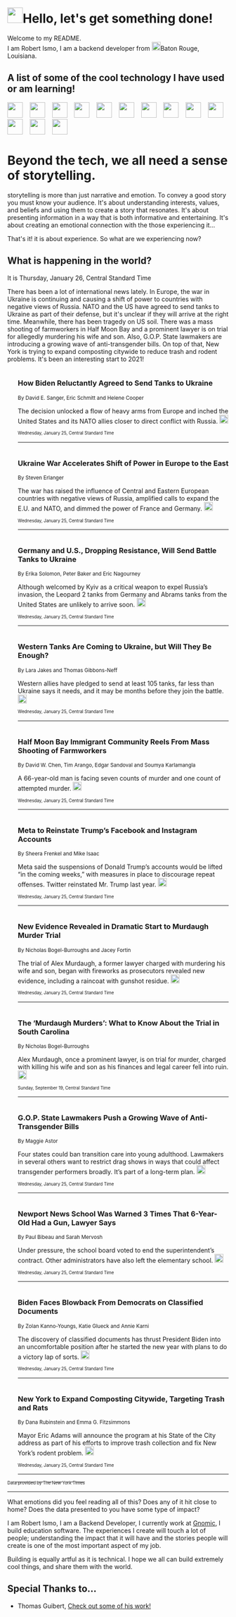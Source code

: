 <h1><img src="https://emojis.slackmojis.com/emojis/images/1643514375/3493/hot-coffee.gif?1643514375" width="35"/>Hello, let's get something done!</h1>

<p>Welcome to my README.<br/>
I am Robert Ismo, I am a backend developer from <img src="https://emojis.slackmojis.com/emojis/images/1638395689/50435/moulin_rouge.png?1638395689" width="20"/>Baton Rouge, Louisiana.</p>
<h2>A list of some of the cool technology I have used or am learning!</h2>
<p>
<img src="https://emojis.slackmojis.com/emojis/images/1643516091/21142/meow_bongotap.gif?1643516091" width="35" alt="">
<img src="https://img.shields.io/badge/Favorite%20Frontend%20Framework-SvelteKit-f83903" alt="">
<img src="https://img.shields.io/badge/Second%20Favorite-Vue-40b581" alt="">
<img src="https://img.shields.io/badge/Most%20Used%20Runtime-Nodejs-78b061" alt="">
<img src="https://emojis.slackmojis.com/emojis/images/1643517416/34482/fire.gif?1643517416" width="35" alt="">
<img src="https://img.shields.io/badge/Javascript%20But%20Better-Typescript-0078ca" alt="">
<img src="https://img.shields.io/badge/Favorite%20Language-Elixir-3e244d" alt="">
<img src="https://img.shields.io/badge/Containerize%20Everything-Docker-6ac9ef" alt="">
<img src="https://emojis.slackmojis.com/emojis/images/1643514596/5999/meow_party.gif?1643514596" width="35" alt="">
<img src="https://img.shields.io/badge/API%20Love%20Language-Graphql-de32a5" alt="">
<img src="https://img.shields.io/badge/Our%20Favorite%20Version%20Controller-Git-e94f33" alt="">
<img src="https://img.shields.io/badge/Favorite%20Database-Redis-d42d1d" alt="">
<img src="https://emojis.slackmojis.com/emojis/images/1643514559/5584/deployparrot.gif?1643514559" width="35" alt="">
<img src="https://img.shields.io/badge/Container%20Interstate-RabbitMQ-f66200" alt="">
<img src="https://img.shields.io/badge/Gotta%20Learn-Kubernetes-316adf" alt="">
<img src="https://img.shields.io/badge/Really%20Mature%20Now-WASM-654fef" alt="">
<img src="https://emojis.slackmojis.com/emojis/images/1666642497/61942/dance_vibe.gif?1666642497" width="35" alt="">
<img src="https://img.shields.io/badge/For%20My%20M1-ARM64-657d96" alt="">
<img src="https://img.shields.io/badge/Loving%20This%20So%20Much-TailwindCSS-17bcb5" alt="">
<img src="https://img.shields.io/badge/Cool%20Build%20Tool-Vite-f9cb24" alt="">
<img src="https://emojis.slackmojis.com/emojis/images/1669231376/62819/working-on-it.gif?1669231376" width="35" alt="">
<img src="https://img.shields.io/badge/Fun%20and%20Easy%20Database-MongoDB-5f8c49" alt="">
<img src="https://img.shields.io/badge/JS%20Life%20Support-NPM-c73737" alt="">
<img src="https://img.shields.io/badge/I%20Liked%20It-DynamoDB-0073b9" alt="">
<img src="https://emojis.slackmojis.com/emojis/images/1643514045/46/question.gif?1643514045" width="35" alt="">
<img src="https://img.shields.io/badge/cool-React-60d6f9" alt="">
<img src="https://img.shields.io/badge/Future%20Big%20Project-Lambda-f37e00" alt="">
<img src="https://img.shields.io/badge/NPM%20But%20Better-PNPM-f1aa07" alt="">
<img src="https://emojis.slackmojis.com/emojis/images/1643514943/9662/fbwow.gif?1643514943" width="35" alt="">
<img src="https://img.shields.io/badge/First%20Language-C-662079" alt="">
<img src="https://img.shields.io/badge/Where%20I%20Deploy%20Frontend-Vercel-000000" alt="">
<img src="https://img.shields.io/badge/Who%20Does%20not%20Want%20an%20App-Swift-f9492a" alt="">
<img src="https://emojis.slackmojis.com/emojis/images/1643514058/151/javascript.png?1643514058" width="35" alt="">
<img src="https://img.shields.io/badge/cool-Python-fbd542" alt="">
<img src="https://img.shields.io/badge/Favorite%20Something-Stripe-656cdc" alt="">
<img src="https://img.shields.io/badge/Of%20Course-HTML5-ed6327" alt="">
<img src="https://emojis.slackmojis.com/emojis/images/1660415405/60731/bomb.gif?1660415405" width="35" alt="">
<img src="https://img.shields.io/badge/hate-CSS-2964ec" alt="">
<img src="https://img.shields.io/badge/Learning-CircleCI-141215" alt="">
<img src="https://img.shields.io/badge/Learning-Rust-fbbb3b" alt="">
<img src="https://emojis.slackmojis.com/emojis/images/1660415397/60712/writing-hand.gif?1660415397" width="35" alt="">
<img src="https://img.shields.io/badge/Dev%20Browser%20of%20Choice-Firefox-cc4e26" alt="">
<img src="https://img.shields.io/badge/Recoverying%20From%20Windows-UNIX-1781e3" alt="">
<img src="https://img.shields.io/badge/LOVE-LogSeq-90c1c2" alt="">
<img src="https://emojis.slackmojis.com/emojis/images/1643514066/223/kirby.gif?1643514066" width="35" alt="">
<img src="https://img.shields.io/badge/Daily%20Driver-MacOS-e6e6e8" alt="">
<img src="https://img.shields.io/badge/Git%20Server-Github-000000" alt="">
<img src="https://img.shields.io/badge/enjoyable-EC2-f17428" alt="">
<img src="https://emojis.slackmojis.com/emojis/images/1643514239/2069/excited.gif?1643514239" width="35" alt="">
</p>
<h1>Beyond the tech, we all need a sense of storytelling.</h1>
<p>storytelling is more than just narrative and emotion. To convey a good story you must know your audience. It's about understanding interests, values, and beliefs and using them to create a story that resonates. It's about presenting information in a way that is both informative and entertaining. It's about creating an emotional connection with the those experiencing it...</p>
<p>That's it! it is about experience. So what are we experiencing now?</p>
<h2>What is happening in the world?</h2>
<p>It is Thursday, January 26, Central Standard Time</p>
<p>
There has been a lot of international news lately. In Europe, the war in Ukraine is continuing and causing a shift of power to countries with negative views of Russia. NATO and the US have agreed to send tanks to Ukraine as part of their defense, but it&#39;s unclear if they will arrive at the right time. Meanwhile, there has been tragedy on US soil. There was a mass shooting of farmworkers in Half Moon Bay and a prominent lawyer is on trial for allegedly murdering his wife and son. Also, G.O.P. State lawmakers are introducing a growing wave of anti-transgender bills. On top of that, New York is trying to expand composting citywide to reduce trash and rodent problems. It&#39;s been an interesting start to 2021!</p>
<ol>
<img src="https://img.shields.io/badge/-us-blue" alt="">
<h3>How Biden Reluctantly Agreed to Send Tanks to Ukraine</h3>
<sub>By David E. Sanger, Eric Schmitt and Helene Cooper</sub>
<p>The decision unlocked a flow of heavy arms from Europe and inched the United States and its NATO allies closer to direct conflict with Russia.  <a href="https://nyti.ms/3R5xH2q"><img src="https://developer.nytimes.com/files/poweredby_nytimes_30b.png?v=1583354208352" height="20"></a></p>
<sub><sub>Wednesday, January 25, Central Standard Time</sub></sub>
<hr/>
<img src="https://img.shields.io/badge/-world-blue" alt="">
<h3>Ukraine War Accelerates Shift of Power in Europe to the East</h3>
<sub>By Steven Erlanger</sub>
<p>The war has raised the influence of Central and Eastern European countries with negative views of Russia, amplified calls to expand the E.U. and NATO, and dimmed the power of France and Germany.  <a href="https://nyti.ms/3JiWKx0"><img src="https://developer.nytimes.com/files/poweredby_nytimes_30b.png?v=1583354208352" height="20"></a></p>
<sub><sub>Wednesday, January 25, Central Standard Time</sub></sub>
<hr/>
<img src="https://img.shields.io/badge/-world-blue" alt="">
<h3>Germany and U.S., Dropping Resistance, Will Send Battle Tanks to Ukraine</h3>
<sub>By Erika Solomon, Peter Baker and Eric Nagourney</sub>
<p>Although welcomed by Kyiv as a critical weapon to expel Russia’s invasion, the Leopard 2 tanks from Germany and Abrams tanks from the United States are unlikely to arrive soon.  <a href="https://nyti.ms/3kHq8Tl"><img src="https://developer.nytimes.com/files/poweredby_nytimes_30b.png?v=1583354208352" height="20"></a></p>
<sub><sub>Wednesday, January 25, Central Standard Time</sub></sub>
<hr/>
<img src="https://img.shields.io/badge/-world-blue" alt="">
<h3>Western Tanks Are Coming to Ukraine, but Will They Be Enough?</h3>
<sub>By Lara Jakes and Thomas Gibbons-Neff</sub>
<p>Western allies have pledged to send at least 105 tanks, far less than Ukraine says it needs, and it may be months before they join the battle.  <a href="https://nyti.ms/3R4XcRe"><img src="https://developer.nytimes.com/files/poweredby_nytimes_30b.png?v=1583354208352" height="20"></a></p>
<sub><sub>Wednesday, January 25, Central Standard Time</sub></sub>
<hr/>
<img src="https://img.shields.io/badge/-us-blue" alt="">
<h3>Half Moon Bay Immigrant Community Reels From Mass Shooting of Farmworkers</h3>
<sub>By David W. Chen, Tim Arango, Edgar Sandoval and Soumya Karlamangla</sub>
<p>A 66-year-old man is facing seven counts of murder and one count of attempted murder.  <a href="https://nyti.ms/3j9kVmX"><img src="https://developer.nytimes.com/files/poweredby_nytimes_30b.png?v=1583354208352" height="20"></a></p>
<sub><sub>Wednesday, January 25, Central Standard Time</sub></sub>
<hr/>
<img src="https://img.shields.io/badge/-technology-blue" alt="">
<h3>Meta to Reinstate Trump’s Facebook and Instagram Accounts</h3>
<sub>By Sheera Frenkel and Mike Isaac</sub>
<p>Meta said the suspensions of Donald Trump’s accounts would be lifted “in the coming weeks,” with measures in place to discourage repeat offenses. Twitter reinstated Mr. Trump last year.  <a href="https://nyti.ms/40eAdrk"><img src="https://developer.nytimes.com/files/poweredby_nytimes_30b.png?v=1583354208352" height="20"></a></p>
<sub><sub>Wednesday, January 25, Central Standard Time</sub></sub>
<hr/>
<img src="https://img.shields.io/badge/-us-blue" alt="">
<h3>New Evidence Revealed in Dramatic Start to Murdaugh Murder Trial</h3>
<sub>By Nicholas Bogel-Burroughs and Jacey Fortin</sub>
<p>The trial of Alex Murdaugh, a former lawyer charged with murdering his wife and son, began with fireworks as prosecutors revealed new evidence, including a raincoat with gunshot residue.  <a href="https://nyti.ms/3WDyJno"><img src="https://developer.nytimes.com/files/poweredby_nytimes_30b.png?v=1583354208352" height="20"></a></p>
<sub><sub>Wednesday, January 25, Central Standard Time</sub></sub>
<hr/>
<img src="https://img.shields.io/badge/-us-blue" alt="">
<h3>The ‘Murdaugh Murders’: What to Know About the Trial in South Carolina</h3>
<sub>By Nicholas Bogel-Burroughs</sub>
<p>Alex Murdaugh, once a prominent lawyer, is on trial for murder, charged with killing his wife and son as his finances and legal career fell into ruin.  <a href="https://nyti.ms/3n0HjwT"><img src="https://developer.nytimes.com/files/poweredby_nytimes_30b.png?v=1583354208352" height="20"></a></p>
<sub><sub>Sunday, September 19, Central Standard Time</sub></sub>
<hr/>
<img src="https://img.shields.io/badge/-us-blue" alt="">
<h3>G.O.P. State Lawmakers Push a Growing Wave of Anti-Transgender Bills</h3>
<sub>By Maggie Astor</sub>
<p>Four states could ban transition care into young adulthood. Lawmakers in several others want to restrict drag shows in ways that could affect transgender performers broadly. It’s part of a long-term plan.  <a href="https://nyti.ms/3j8XJVR"><img src="https://developer.nytimes.com/files/poweredby_nytimes_30b.png?v=1583354208352" height="20"></a></p>
<sub><sub>Wednesday, January 25, Central Standard Time</sub></sub>
<hr/>
<img src="https://img.shields.io/badge/-us-blue" alt="">
<h3>Newport News School Was Warned 3 Times That 6-Year-Old Had a Gun, Lawyer Says</h3>
<sub>By Paul Bibeau and Sarah Mervosh</sub>
<p>Under pressure, the school board voted to end the superintendent’s contract. Other administrators have also left the elementary school.  <a href="https://nyti.ms/3DeDrRQ"><img src="https://developer.nytimes.com/files/poweredby_nytimes_30b.png?v=1583354208352" height="20"></a></p>
<sub><sub>Wednesday, January 25, Central Standard Time</sub></sub>
<hr/>
<img src="https://img.shields.io/badge/-us-blue" alt="">
<h3>Biden Faces Blowback From Democrats on Classified Documents</h3>
<sub>By Zolan Kanno-Youngs, Katie Glueck and Annie Karni</sub>
<p>The discovery of classified documents has thrust President Biden into an uncomfortable position after he started the new year with plans to do a victory lap of sorts.  <a href="https://nyti.ms/3WIbRmC"><img src="https://developer.nytimes.com/files/poweredby_nytimes_30b.png?v=1583354208352" height="20"></a></p>
<sub><sub>Wednesday, January 25, Central Standard Time</sub></sub>
<hr/>
<img src="https://img.shields.io/badge/-nyregion-blue" alt="">
<h3>New York to Expand Composting Citywide, Targeting Trash and Rats</h3>
<sub>By Dana Rubinstein and Emma G. Fitzsimmons</sub>
<p>Mayor Eric Adams will announce the program at his State of the City address as part of his efforts to improve trash collection and fix New York’s rodent problem.  <a href="https://nyti.ms/3HaPHUh"><img src="https://developer.nytimes.com/files/poweredby_nytimes_30b.png?v=1583354208352" height="20"></a></p>
<sub><sub>Wednesday, January 25, Central Standard Time</sub></sub>
<hr/>
</ol>
<a href="https://developer.nytimes.com"><sub><sub>Data provided by The New York Times</sub></sub></a>
<hr/>
<p>What emotions did you feel reading all of this? Does any of it hit close to home? Does the data presented to you have some type of impact?</p>
<p>I am Robert Ismo, I am a Backend Developer, I currently work at <a href="https://gnomic.education/">Gnomic</a>, I build education software. The experiences I create will touch a lot of people; understanding the impact that it will have and the stories people will create is one of the most important aspect of my job.</p>
<p>Building is equally artful as it is technical. I hope we all can build extremely cool things, and share them with the world.</p>
<h2>Special Thanks to...</h2>
<ul>
<li>Thomas Guibert, <a href="https://github.com/thmsgbrt/thmsgbrt">Check out some of his work!</a></li>
</ul>